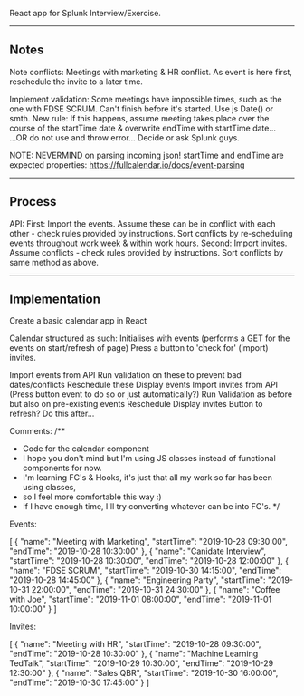 React app for Splunk Interview/Exercise.

----------------------------------------------------------------------------------------------------
Notes
----------------------------------------------------------------------------------------------------
Note conflicts:
Meetings with marketing & HR conflict. As event is here first, reschedule the invite to a later time.

Implement validation: Some meetings have impossible times, such as the one with FDSE SCRUM. Can't finish before it's started.
    Use js Date() or smth. 
    New rule: If this happens, assume meeting takes place over the course of the startTime date & overwrite endTime with startTime date...
    ...OR do not use and throw error...
    Decide or ask Splunk guys.

NOTE: NEVERMIND on parsing incoming json! startTime and endTime are expected properties:
https://fullcalendar.io/docs/event-parsing

----------------------------------------------------------------------------------------------------
Process
----------------------------------------------------------------------------------------------------
API:
First: Import the events. Assume these can be in conflict with each other - check rules provided by instructions.
    Sort conflicts by re-scheduling events throughout work week & within work hours.
Second: Import invites. Assume conflicts - check rules provided by instructions.
    Sort conflicts by same method as above.

----------------------------------------------------------------------------------------------------
Implementation
----------------------------------------------------------------------------------------------------
Create a basic calendar app in React

Calendar structured as such:
    Initialises with events (performs a GET for the events on start/refresh of page)
    Press a button to 'check for' (import) invites.

Import events from API
    Run validation on these to prevent bad dates/conflicts
    Reschedule these
    Display events
Import invites from API (Press button event to do so or just automatically?)
    Run Validation as before but also on pre-existing events
    Reschedule
    Display invites
Button to refresh? Do this after...

Comments:
/**
 * Code for the calendar component
 * I hope you don't mind but I'm using JS classes instead of functional components for now.
 * I'm learning FC's & Hooks, it's just that all my work so far has been using classes,
 * so I feel more comfortable this way :)
 * If I have enough time, I'll try converting whatever can be into FC's.
 */

Events:

[
    {
        "name": "Meeting with Marketing",
        "startTime": "2019-10-28 09:30:00",
        "endTime": "2019-10-28 10:30:00"
    },
    {
        "name": "Canidate Interview",
        "startTime": "2019-10-28 10:30:00",
        "endTime": "2019-10-28 12:00:00"
    },
    {
        "name": "FDSE SCRUM",
        "startTime": "2019-10-30 14:15:00",
        "endTime": "2019-10-28 14:45:00"
    },
    {
        "name": "Engineering Party",
        "startTime": "2019-10-31 22:00:00",
        "endTime": "2019-10-31 24:30:00"
    },
    {
        "name": "Coffee with Joe",
        "startTime": "2019-11-01 08:00:00",
        "endTime": "2019-11-01 10:00:00"
    }
]

Invites:

[
    {
        "name": "Meeting with HR",
        "startTime": "2019-10-28 09:30:00",
        "endTime": "2019-10-28 10:30:00"
    },
    {
        "name": "Machine Learning TedTalk",
        "startTime": "2019-10-29 10:30:00",
        "endTime": "2019-10-29 12:30:00"
    },
    {
        "name": "Sales QBR",
        "startTime": "2019-10-30 16:00:00",
        "endTime": "2019-10-30 17:45:00"
    }
]
